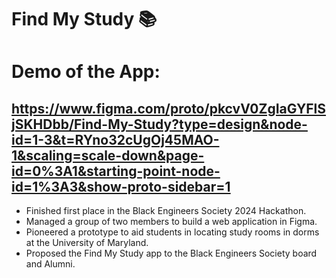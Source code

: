 # Find My Study 📚 
# Demo of the App: 
https://www.figma.com/proto/pkcvV0ZgIaGYFlSjSKHDbb/Find-My-Study?type=design&node-id=1-3&t=RYno32cUgOj45MAO-1&scaling=scale-down&page-id=0%3A1&starting-point-node-id=1%3A3&show-proto-sidebar=1
-------

- Finished first place in the Black Engineers Society 2024 Hackathon.
- Managed a group of two members to build a web application in Figma.
- Pioneered a prototype to aid students in locating study rooms in dorms at the University of Maryland.
- Proposed the Find My Study app to the Black Engineers Society board and Alumni.
